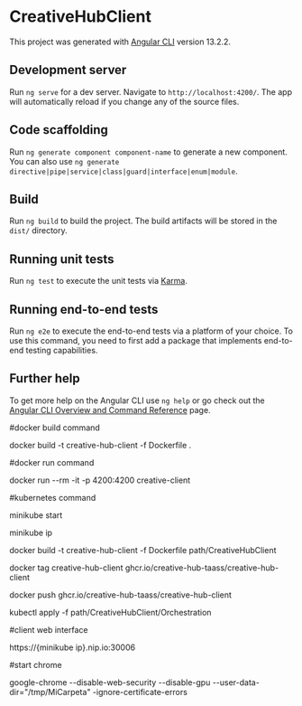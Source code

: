 # CreativeHubClient

This project was generated with [Angular CLI](https://github.com/angular/angular-cli) version 13.2.2.

## Development server

Run `ng serve` for a dev server. Navigate to `http://localhost:4200/`. The app will automatically reload if you change any of the source files.

## Code scaffolding

Run `ng generate component component-name` to generate a new component. You can also use `ng generate directive|pipe|service|class|guard|interface|enum|module`.

## Build

Run `ng build` to build the project. The build artifacts will be stored in the `dist/` directory.

## Running unit tests

Run `ng test` to execute the unit tests via [Karma](https://karma-runner.github.io).

## Running end-to-end tests

Run `ng e2e` to execute the end-to-end tests via a platform of your choice. To use this command, you need to first add a package that implements end-to-end testing capabilities.

## Further help

To get more help on the Angular CLI use `ng help` or go check out the [Angular CLI Overview and Command Reference](https://angular.io/cli) page.

#docker build command

docker build -t creative-hub-client -f Dockerfile .


#docker run command

docker run --rm -it -p 4200:4200 creative-client


#kubernetes command

minikube start

minikube ip 

docker build -t creative-hub-client -f Dockerfile path/CreativeHubClient

docker tag creative-hub-client ghcr.io/creative-hub-taass/creative-hub-client

docker push ghcr.io/creative-hub-taass/creative-hub-client

kubectl apply -f  path/CreativeHubClient/Orchestration

#client web interface

https://{minikube ip}.nip.io:30006

#start chrome 

google-chrome --disable-web-security --disable-gpu --user-data-dir="/tmp/MiCarpeta" -ignore-certificate-errors
